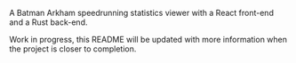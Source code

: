 A Batman Arkham speedrunning statistics viewer with a React front-end and a Rust back-end.

Work in progress, this README will be updated with more information when the project is closer to completion.